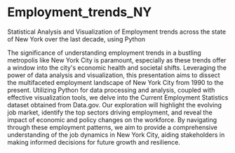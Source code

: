 # Employment_trends_NY
Statistical Analysis and Visualization of Employment trends across the state of New York over the last decade, using Python

The significance of understanding employment trends in a bustling metropolis like New York City is paramount, especially as these trends offer a window into the city's economic health and societal shifts. Leveraging the power of data analysis and visualization, this presentation aims to dissect the multifaceted employment landscape of New York City from 1990 to the present. Utilizing Python for data processing and analysis, coupled with effective visualization tools, we delve into the Current Employment Statistics dataset obtained from Data.gov. Our exploration will highlight the evolving job market, identify the top sectors driving employment, and reveal the impact of economic and policy changes on the workforce. By navigating through these employment patterns, we aim to provide a comprehensive understanding of the job dynamics in New York City, aiding stakeholders in making informed decisions for future growth and resilience.
